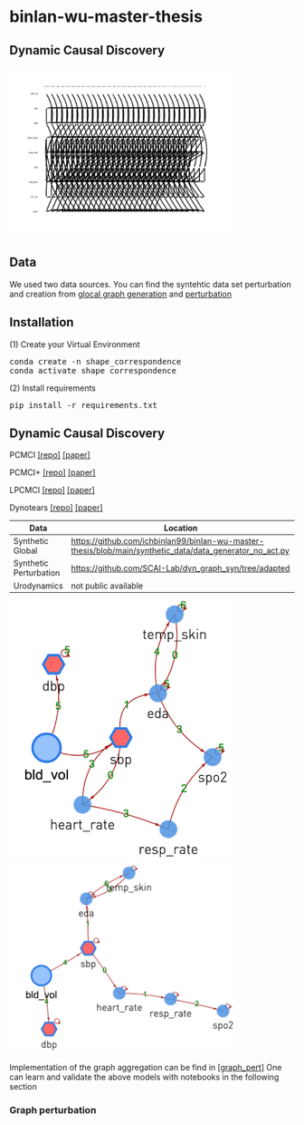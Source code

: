 # binlan-wu-master-thesis

## Dynamic Causal Discovery

<img src="out/_time_final_agg2_.pdf" alt="An example of dynamic causal graph" width=400/>

## Data

We used two data sources. You can find the syntehtic data set perturbation and creation from [glocal graph generation](https://github.com/ichbinlan99/binlan-wu-master-thesis/blob/main/synthetic_data/data_generator_no_act.py) and [perturbation](https://github.com/SCAI-Lab/dyn_graph_syn/tree/adapted)

## Installation

(1) Create your Virtual Environment

<pre>
conda create -n shape_correspondence
conda activate shape_correspondence
</pre>

(2) Install requirements

<pre>
pip install -r requirements.txt
</pre>

## Dynamic Causal Discovery
PCMCI
[\[repo\]](https://github.com/pvnieo/DPFM) [\[paper\]](http://www.lix.polytechnique.fr/~maks/papers/DPFM_3DV2021.pdf) 

PCMCI+
[\[repo\]](https://github.com/pvnieo/DPFM) [\[paper\]](http://www.lix.polytechnique.fr/~maks/papers/DPFM_3DV2021.pdf) 

LPCMCI
[\[repo\]](https://github.com/pvnieo/DPFM) [\[paper\]](http://www.lix.polytechnique.fr/~maks/papers/DPFM_3DV2021.pdf) 

Dynotears
[\[repo\]](https://github.com/quantumblacklabs/causalnex/blob/develop/causalnex/structure/dynotears.py) [\[paper\]](http://www.lix.polytechnique.fr/~maks/papers/DPFM_3DV2021.pdf)

|  Data | Location  |
|---|---|
|  Synthetic Global |  https://github.com/ichbinlan99/binlan-wu-master-thesis/blob/main/synthetic_data/data_generator_no_act.py |
|  Synthetic Perturbation | https://github.com/SCAI-Lab/dyn_graph_syn/tree/adapted  |
| Urodynamics | not public available |

<img src="out/ps.png" alt="An example of dynamic causal graph" width=400/>

<img src="out/gt.png" alt="An example of dynamic causal graph" width=400/>

Implementation of the graph aggregation can be find in [\[graph_pert\]]([https://github.com/pvnieo/DPFM](https://github.com/ichbinlan99/binlan-wu-master-thesis/tree/graph_pert))
One can learn and validate the above models with notebooks in the following section 

### Graph perturbation 








